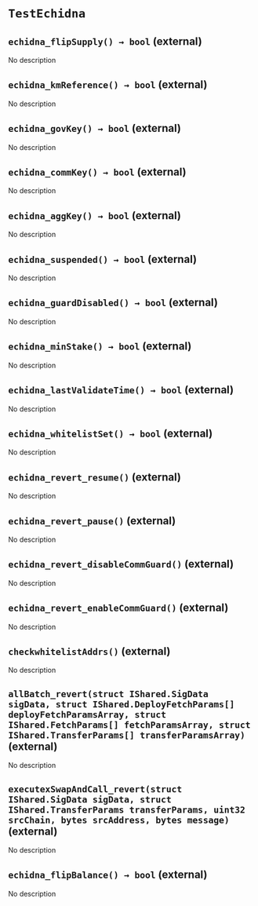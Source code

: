 # `TestEchidna`

## `echidna_flipSupply() → bool` (external)

No description

## `echidna_kmReference() → bool` (external)

No description

## `echidna_govKey() → bool` (external)

No description

## `echidna_commKey() → bool` (external)

No description

## `echidna_aggKey() → bool` (external)

No description

## `echidna_suspended() → bool` (external)

No description

## `echidna_guardDisabled() → bool` (external)

No description

## `echidna_minStake() → bool` (external)

No description

## `echidna_lastValidateTime() → bool` (external)

No description

## `echidna_whitelistSet() → bool` (external)

No description

## `echidna_revert_resume()` (external)

No description

## `echidna_revert_pause()` (external)

No description

## `echidna_revert_disableCommGuard()` (external)

No description

## `echidna_revert_enableCommGuard()` (external)

No description

## `checkwhitelistAddrs()` (external)

No description

## `allBatch_revert(struct IShared.SigData sigData, struct IShared.DeployFetchParams[] deployFetchParamsArray, struct IShared.FetchParams[] fetchParamsArray, struct IShared.TransferParams[] transferParamsArray)` (external)

No description

## `executexSwapAndCall_revert(struct IShared.SigData sigData, struct IShared.TransferParams transferParams, uint32 srcChain, bytes srcAddress, bytes message)` (external)

No description

## `echidna_flipBalance() → bool` (external)

No description
